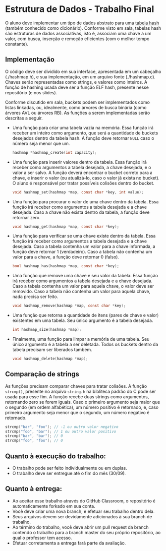 # Estrutura de Dados - Trabalho Final
  
O aluno deve implementar um tipo de dados abstrato para uma [tabela hash](https://en.wikipedia.org/wiki/Hash_table) (também conhecido como dicionário). Conforme visto em sala, tabelas hash são estruturas de dados associativas, isto é, associam uma chave a um valor, com busca, inserção e remoção eficientes (com o melhor tempo constante).

## Implementação

O código deve ser dividido em sua interface, apresentada em um cabeçalho (./hashmap.h), e sua implementação, em um arquivo fonte (./hashmap.c). Chaves serão representadas como strings, e valores como inteiros. A função de hashing usada deve ser a função ELF hash, presente nesse repositório (e nos slides).

Conforme discutido em sala, buckets podem ser implementados como listas linkadas, ou, idealmente, como árvores de busca binária (como árvores AVL ou árvores RB). As funções a serem implementadas serão descritas a seguir.

- Uma função para criar uma tabela vazia na memória. Essa função irá receber um inteiro como argumento, que será a quantidade de buckets desejados dentro da tabela hash. A função deve retornar `NULL` caso o número seja menor que um.

    ```c
    hashmap *hashmap_create(int capacity);
    ```

- Uma função para inserir valores dentro da tabela. Essa função irá receber como argumentos a tabela desejada, a chave desejada, e o valor a ser salvo. A função deverá encontrar o bucket correto para a chave, e inserir o valor (ou atualizá-lo, caso o valor já exista no bucket). O aluno é responsável por tratar possíveis colisões dentro do bucket.

    ```c
    void hashmap_set(hashmap *map, const char *key, int value);
    ```

- Uma função para procurar o valor de uma chave dentro da tabela. Essa função irá receber como argumentos a tabela desejada e a chave desejada. Caso a chave não exista dentro da tabela, a função deve retornar zero.

    ```c
    void hashmap_get(hashmap *map, const char *key);
    ```

- Uma função para verificar se uma chave existe dentro da tabela. Essa função irá receber como argumentos a tabela desejada e a chave desejada. Caso a tabela contenha um valor para a chave informada, a função deve retornar 1 (verdadeiro). Caso a tabela não contenha um valor para a chave, a função deve retornar 0 (falso).

    ```c
    bool hashmap_has(hashmap *map, const char *key);
    ```

- Uma função que remove uma chave e seu valor da tabela. Essa função irá receber como argumentos a tabela desejada e a chave desejada. Caso a tabela contenha um valor para aquela chave, o valor deve ser removido. Caso a tabela não contenha um valor para aquela chave, nada precisa ser feito.

    ```c
    void hashmap_remove(hashmap *map, const char *key);
    ```

- Uma função que retorna a quantidade de itens (pares de chave e valor) existentes em uma tabela. Seu único argumento é a tabela desejada.

    ```c
    int hashmap_size(hashmap *map);
    ```

- Finalmente, uma função para limpar a memória de uma tabela. Seu único argumento é a tabela a ser deletada. Todos os buckets dentro da tabela precisam ser liberados também.

    ```c
    void hashmap_delete(hashmap *map);
    ```

## Comparação de strings

As funções precisam comparar chaves para tratar colisões. A função `strcmp()`, presente no arquivo `string.h` na bibliteca padrão do C pode ser usada para esse fim. A função recebe duas strings como argumentos, retornando zero se forem iguais. Caso o primeiro argumento seja maior que o segundo (em ordem alfabética), um número positivo é retornado, e, caso primeiro argumento seja menor que o segundo, um número negativo é retornado.

```c
strcmp("bar", "foo"); // -1 ou outro valor negativo
strcmp("foo", "bar"); // 1 ou outro valor positivo
strcmp("bar", "bar"); // 0
strcmp("foo", "foo"); // 0
```

## Quanto à execução do trabalho:

- O trabalho pode ser feito individualmente ou em duplas.
- O trabalho deve ser entregue até o fim do mês (30/09).

## Quanto à entrega:

- Ao aceitar esse trabalho através do GitHub Classroom, o repositório é automaticamente forkado em sua conta.
- Você deve criar uma nova branch, e efetuar seu trabalho dentro dela.
- Seus arquivos devem ser devidamente adicionados à sua branch de trabalho.
- Ao término do trabalho, você deve abrir um pull request da branch contendo o trabalho para a branch master do seu próprio repositório, ao qual o professor tem acesso.
- Efetuar corretamenta a entrega fará parte da avaliação.
